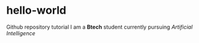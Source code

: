 # hello-world
Github repository tutorial
I am a **Btech** student currently pursuing *Artificial Intelligence*
